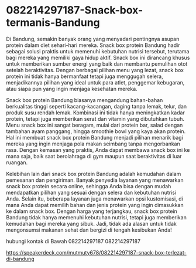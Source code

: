 # 082214297187-Snack-box-termanis-Bandung
 Di Bandung, semakin banyak orang yang menyadari pentingnya asupan protein dalam diet sehari-hari mereka. Snack box protein Bandung hadir sebagai solusi praktis untuk memenuhi kebutuhan nutrisi tersebut, terutama bagi mereka yang memiliki gaya hidup aktif. Snack box ini dirancang khusus untuk memberikan sumber energi yang baik dan membantu pemulihan otot setelah beraktivitas. Dengan berbagai pilihan menu yang lezat, snack box protein ini tidak hanya bermanfaat tetapi juga menggugah selera, menjadikannya pilihan yang ideal untuk para atlet, penggemar kebugaran, atau siapa pun yang ingin menjaga kesehatan mereka.

Snack box protein Bandung biasanya mengandung bahan-bahan berkualitas tinggi seperti kacang-kacangan, daging tanpa lemak, telur, dan produk susu rendah lemak. Kombinasi ini tidak hanya meningkatkan kadar protein, tetapi juga memberikan serat dan vitamin yang dibutuhkan tubuh. Menu snack box ini sangat beragam, mulai dari protein bar, salad dengan tambahan ayam panggang, hingga smoothie bowl yang kaya akan protein. Hal ini membuat snack box protein Bandung menjadi pilihan menarik bagi mereka yang ingin menjaga pola makan seimbang tanpa mengorbankan rasa. Dengan kemasan yang praktis, Anda dapat membawa snack box ini ke mana saja, baik saat berolahraga di gym maupun saat beraktivitas di luar ruangan.

Kelebihan lain dari snack box protein Bandung adalah kemudahan dalam pemesanan dan pengiriman. Banyak penyedia layanan yang menawarkan snack box protein secara online, sehingga Anda bisa dengan mudah mendapatkan pilihan yang sesuai dengan selera dan kebutuhan nutrisi Anda. Selain itu, beberapa layanan juga menawarkan opsi kustomisasi, di mana Anda dapat memilih bahan dan jenis protein yang ingin dimasukkan ke dalam snack box. Dengan harga yang terjangkau, snack box protein Bandung tidak hanya memenuhi kebutuhan nutrisi, tetapi juga memberikan kemudahan bagi mereka yang sibuk. Jadi, tidak ada alasan untuk tidak mengonsumsi makanan sehat dan bergizi di tengah kesibukan Anda!

hubungi kontak di Bawah
082214297187
082214297187

https://speakerdeck.com/mutmuty678/082214297187-snack-box-terlezat-di-bandung


